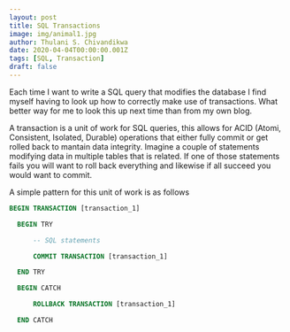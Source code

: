 ```yaml
---
layout: post
title: SQL Transactions
image: img/animal1.jpg
author: Thulani S. Chivandikwa
date: 2020-04-04T00:00:00.001Z
tags: [SQL, Transaction]
draft: false
---
```


Each time I want to write a SQL query that modifies the database I find myself having to look up how to correctly make use of transactions. What better way for me to look this up next time than from my own blog.

A transaction is a unit of work for SQL queries, this allows for ACID (Atomi, Consistent, Isolated, Durable) operations that either fully commit or get rolled back to mantain data integrity. Imagine a couple of statements modifying data in multiple tables that is related. If one of those statements fails you will want to roll back everything and likewise if all succeed you would want to commit.

A simple pattern for this unit of work is as follows

```sql
BEGIN TRANSACTION [transaction_1]

  BEGIN TRY

      -- SQL statements

      COMMIT TRANSACTION [transaction_1]

  END TRY

  BEGIN CATCH

      ROLLBACK TRANSACTION [transaction_1]

  END CATCH
```
